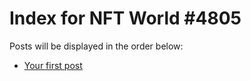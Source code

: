 # Index for NFT World #4805
Posts will be displayed in the order below:

- [Your first post](./001-first.md)

